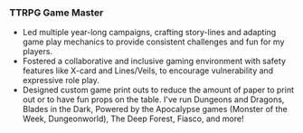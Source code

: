 ### TTRPG Game Master
- Led multiple year-long campaigns, crafting story-lines and adapting game play mechanics to provide consistent challenges and fun for my players.
- Fostered a collaborative and inclusive gaming environment with safety features like X-card and Lines/Veils, to encourage vulnerability and expressive role play.
- Designed custom game print outs to reduce the amount of paper to print out or to have fun props on the table. I've run Dungeons and Dragons, Blades in the Dark, Powered by the Apocalypse games (Monster of the Week, Dungeonworld), The Deep Forest, Fiasco, and more!